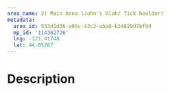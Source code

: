 ```yaml
---
area_name: 2) Main Area (John's Slab/ Tick boulder)
metadata:
  area_id: 533d1d36-a90c-42c2-aba0-b24829d7bf94
  mp_id: '114362726'
  lng: -121.41748
  lat: 44.05267
---
```

# Description
